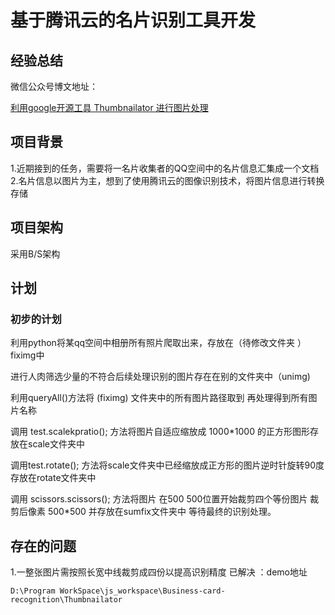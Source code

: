 # 基于腾讯云的名片识别工具开发 #

## 经验总结 ##
微信公众号博文地址：

[利用google开源工具  Thumbnailator 进行图片处理]()



## 项目背景 ##
1.近期接到的任务，需要将一名片收集者的QQ空间中的名片信息汇集成一个文档
2.名片信息以图片为主，想到了使用腾讯云的图像识别技术，将图片信息进行转换存储

## 项目架构 ##
采用B/S架构

## 计划 ##
### 初步的计划 ###
利用python将某qq空间中相册所有照片爬取出来，存放在（待修改文件夹 ）fiximg中



进行人肉筛选少量的不符合后续处理识别的图片存在在别的文件夹中（unimg)



利用queryAll()方法将 (fiximg) 文件夹中的所有图片路径取到 再处理得到所有图片名称



调用 test.scalekpratio(); 方法将图片自适应缩放成 1000*1000 的正方形图形存放在scale文件夹中



调用test.rotate(); 方法将scale文件夹中已经缩放成正方形的图片逆时针旋转90度存放在rotate文件夹中



调用 scissors.scissors(); 方法将图片 在500  500位置开始裁剪四个等份图片 裁剪后像素 500*500 并存放在sumfix文件夹中 等待最终的识别处理。





## 存在的问题 ##
1.一整张图片需按照长宽中线裁剪成四份以提高识别精度
已解决  ：demo地址

```
D:\Program WorkSpace\js_workspace\Business-card-recognition\Thumbnailator
```








